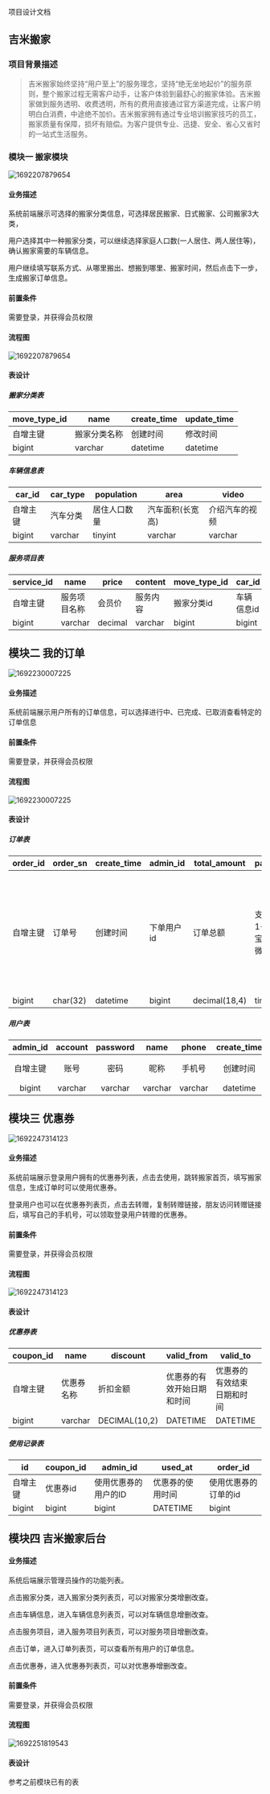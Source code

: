 项目设计文档

## 吉米搬家

### 项目背景描述

>   吉米搬家始终坚持“用户至上”的服务理念，坚持“绝无坐地起价”的服务原则，整个搬家过程无需客户动手，让客户体验到最舒心的搬家体验。吉米搬家做到服务透明、收费透明，所有的费用直接通过官方渠道完成，让客户明明白白消费，中途绝不加价。吉米搬家拥有通过专业培训搬家技巧的员工，搬家质量有保障，损坏有赔偿。为客户提供专业、迅捷、安全、省心又省时的一站式生活服务。

### 模块一  搬家模块

![1692207879654](http://m.qpic.cn/psc?/V53r5iat1ryY5Z4PNqGe0R19Fz3GsY2u/ruAMsa53pVQWN7FLK88i5taEaXEXVlOkGMDxzBBfNVSDqtPpSsaHXKI5s2e4g1F7g9f3wlUhIlie6Y.PO*Hkk3V2*6*xv14daA6Z92V8Xa4!/b&bo=OAQkCQAAAAADNwM!&rf=viewer_4&t=5)

#### 业务描述

系统前端展示可选择的搬家分类信息，可选择居民搬家、日式搬家、公司搬家3大类，

用户选择其中一种搬家分类，可以继续选择家庭人口数(一人居住、两人居住等)，确认搬家需要的车辆信息。

用户继续填写联系方式、从哪里搬出、想搬到哪里、搬家时间，然后点击下一步，生成搬家订单信息。

#### 前置条件

需要登录，并获得会员权限

#### 流程图

![1692207879654](http://m.qpic.cn/psc?/V53r5iat1ryY5Z4PNqGe0R19Fz3GsY2u/ruAMsa53pVQWN7FLK88i5iQwO2ho7du5WRR709YbI2ZK04*qZIXuKRzylhdDQk4PiBurDmD3RxrCSH6y90ezyM5jZijy813z0e.9tO2tqsY!/b&bo=BgMiAgAAAAADFxc!&rf=viewer_4&t=5)

#### 表设计

##### 搬家分类表

| move_type_id | name         | create_time | update_time |
| ------------ | ------------ | ----------- | ----------- |
| 自增主键     | 搬家分类名称 | 创建时间    | 修改时间    |
| bigint       | varchar      | datetime    | datetime    |

##### 车辆信息表

| car_id   | car_type | population   | area             | video          |
| -------- | -------- | ------------ | ---------------- | -------------- |
| 自增主键 | 汽车分类 | 居住人口数量 | 汽车面积(长宽高) | 介绍汽车的视频 |
| bigint   | varchar  | tinyint      | varchar          | varchar        |

##### 服务项目表

| service_id | name         | price   | content  | move_type_id | car_id     |
| ---------- | ------------ | ------- | -------- | ------------ | ---------- |
| 自增主键   | 服务项目名称 | 会员价  | 服务内容 | 搬家分类id   | 车辆信息id |
| bigint     | varchar      | decimal | varchar  | bigint       | bigint     |

## 模块二  我的订单

![1692230007225](http://m.qpic.cn/psc?/V53r5iat1ryY5Z4PNqGe0R19Fz3GsY2u/ruAMsa53pVQWN7FLK88i5qpe0SuzszAHBG*L3NICMZsAcyp4keHf5UEOcJQQ62Z6MxpszH*A6qydUcsTot.rtG8q3oGxmzfx7LckzG9A3n4!/b&bo=OAQkCQAAAAADNwM!&rf=viewer_4&t=5)

#### 业务描述

系统前端展示用户所有的订单信息，可以选择进行中、已完成、已取消查看特定的订单信息

#### 前置条件

需要登录，并获得会员权限

#### 流程图

![1692230007225](http://m.qpic.cn/psc?/V53r5iat1ryY5Z4PNqGe0R19Fz3GsY2u/ruAMsa53pVQWN7FLK88i5uHzQOMmYdy0gFzSyW70kwhXaATltIZh8fxJn1c5Ehl5TPTWnnXXgyU2F1vIOXValVpdaZu.FxM7*zSfSNKRphY!/b&bo=IwSQAQAAAAADF4Q!&rf=viewer_4&t=5)

#### 表设计

##### 订单表

| order_id | order_sn | create_time | admin_id   | total_amount  | pay_type                   | status                                        | start_address | end_address | service_time | phone    | note         | move_type_id | car_id     |
| -------- | -------- | ----------- | ---------- | ------------- | -------------------------- | --------------------------------------------- | ------------- | ----------- | ------------ | -------- | ------------ | ------------ | ---------- |
| 自增主键 | 订单号   | 创建时间    | 下单用户id | 订单总额      | 支付方式1->支付宝；2->微信 | 订单状态【0->进行中；1->已完成；2->已取消；】 | 起始地址      | 到达地址    | 搬家时间     | 联系方式 | 订单备注     | 搬家分类id   | 车辆信息id |
| bigint   | char(32) | datetime    | bigint     | decimal(18,4) | tinyint                    | tinyint                                       | varchar       | varchar     | varchar      | varchar  | varchar(500) | bigint       | bigint     |

##### 用户表

| admin_id | account | password |  name   |  phone  | create_time | sex    | pic      | birthday | email   | money   |
| :------: | :-----: | :------: | :-----: | :-----: | :---------: | ------ | -------- | -------- | ------- | ------- |
| 自增主键 |  账号   |   密码   |  昵称   | 手机号  |  创建时间   | 性别   | 头像地址 | 出生日期 | 邮箱    | 余额    |
|  bigint  | varchar | varchar  | varchar | varchar |  datetime   | bigint | varchar  | datetime | varchar | decimal |

## 模块三   优惠券

![1692247314123](http://m.qpic.cn/psc?/V53r5iat1ryY5Z4PNqGe0R19Fz3GsY2u/ruAMsa53pVQWN7FLK88i5hXUVPHCxVEemAFr9DLGE2LolUdPxBsDmTZPVaEnfN*L*kf5toWjTly9E1ibeyQN69cBdbJY5vbU2gJMzg5PSHc!/b&bo=OAQkCQAAAAADNwM!&rf=viewer_4&t=5)

#### 业务描述

系统前端展示登录用户拥有的优惠券列表，点击去使用，跳转搬家首页，填写搬家信息，生成订单时可以使用优惠券。

登录用户也可以在优惠券列表页，点击去转赠，复制转赠链接，朋友访问转赠链接后，填写自己的手机号，可以领取登录用户转赠的优惠券。

#### 前置条件

需要登录，并获得会员权限

#### 流程图

![1692247314123](http://m.qpic.cn/psc?/V53r5iat1ryY5Z4PNqGe0R19Fz3GsY2u/ruAMsa53pVQWN7FLK88i5ib6uZyW0HM2vxJkhH19vyTizxz80yaIenSxT6qWMGg3NToFrHz9RzraWJpUSvNty2HVRy5jB4YEC9d0zlGxKjo!/b&bo=ZQRpAQAAAAADFzs!&rf=viewer_4&t=5)

#### 表设计

##### 优惠券表

| coupon_id | name       | discount      | valid_from                 | valid_to                   | created_at       |
| --------- | ---------- | ------------- | -------------------------- | -------------------------- | ---------------- |
| 自增主键  | 优惠券名称 | 折扣金额      | 优惠券的有效开始日期和时间 | 优惠券的有效结束日期和时间 | 优惠券的创建时间 |
| bigint    | varchar    | DECIMAL(10,2) | DATETIME                   | DATETIME                   | DATETIME         |

#####  使用记录表 

| id       | coupon_id | admin_id             | used_at          | order_id             |
| -------- | --------- | -------------------- | ---------------- | -------------------- |
| 自增主键 | 优惠券id  | 使用优惠券的用户的ID | 优惠券的使用时间 | 使用优惠券的订单的id |
| bigint   | bigint    | bigint               | DATETIME         | bigint               |



## 模块四   吉米搬家后台

#### 业务描述

系统后端展示管理员操作的功能列表。

点击搬家分类，进入搬家分类列表页，可以对搬家分类增删改查。

点击车辆信息，进入车辆信息列表页，可以对车辆信息增删改查。

点击服务项目，进入服务项目列表页，可以对服务项目增删改查。

点击订单，进入订单列表页，可以查看所有用户的订单信息。

点击优惠券，进入优惠券列表页，可以对优惠券增删改查。

#### 前置条件

需要登录，并获得会员权限

#### 流程图

![1692251819543](http://m.qpic.cn/psc?/V53r5iat1ryY5Z4PNqGe0R19Fz3GsY2u/ruAMsa53pVQWN7FLK88i5oi9VNrLbfyZj8l41P*sqjVMjPFfQVgIGVT2opbZABp0QD7N88Z3ZC1X3pXzcFNk*imWOHIlwOvCFKx9j4TGTIQ!/b&bo=tQT*AQAAAAADF30!&rf=viewer_4&t=5)

#### 表设计

参考之前模块已有的表